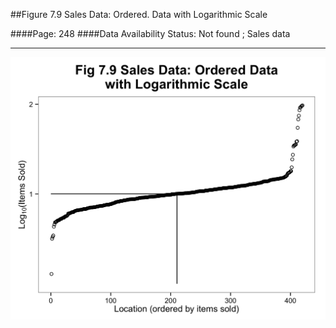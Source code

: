 ##Figure 7.9 Sales Data: Ordered. Data with Logarithmic Scale

####Page: 248
####Data Availability Status: Not found ; Sales data
***
![`Sales Data: Ordered. Data with Logarithmic Scale`](fig07-09_sales-data-ordered-data-with-logarithmic-scale.png)


